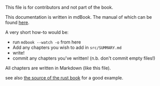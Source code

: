 This file is for contributors and not part of the book.

This documentation is written in mdBook. The manual of which can be found [here](https://rust-lang-nursery.github.io/mdBook/index.html).

A very short how-to would be:
 * run `mdbook --watch -o` from here
 * Add any chapters you wish to add in `src/SUMMARY.md`
 * write!
 * commit any chapters you've written! (n.b. don't commit empty files!)

All chapters are written in Markdown (like this file).  

see also [the source of the rust book](https://raw.githubusercontent.com/rust-lang/book/master/src/SUMMARY.md) for a good example.

